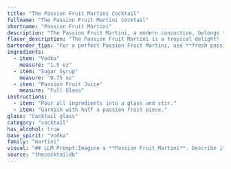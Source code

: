 ```yaml
---
title: "The Passion Fruit Martini Cocktail"
fullname: "The Passion Fruit Martini Cocktail"
shortname: "Passion Fruit Martini"
description: "The Passion Fruit Martini, a modern concoction, belongs to the **Martini family**. Its exact origin is debated, but likely emerged in the 1990s as a sweet and tropical twist on the classic Martini,  appealing to the growing popularity of fruity cocktails. "
flavor_description: "The Passion Fruit Martini is a tropical delight!  It bursts with the tangy sweetness of passion fruit, balanced by the smooth coolness of vodka.  The sugar syrup adds a touch of roundness, creating a harmonious blend of sweet, tart, and refreshing flavors. This martini is a delightful escape to a sunny beach, perfect for sipping on a warm evening. "
bartender_tips: "For a perfect Passion Fruit Martini, use **fresh passion fruit juice** for the best flavor.  **Shake hard** with ice to ensure a smooth, chilled texture. **Strain** the cocktail into a chilled martini glass for a polished presentation.  A **sugar rim** adds a touch of sweetness and visual appeal.  Experiment with **different vodkas** to find your favorite flavor profile. "
ingredients:
  - item: "Vodka"
    measure: "1.5 oz"
  - item: "Sugar Syrup"
    measure: "0.75 oz"
  - item: "Passion Fruit Juice"
    measure: "Full Glass"
instructions:
  - item: "Pour all ingredients into a glass and stir."
  - item: "Garnish with half a passion fruit piece."
glass: "Cocktail glass"
category: "cocktail"
has_alcohol: true
base_spirit: "vodka"
family: "martini"
visual: "## LLM Prompt:Imagine a **Passion Fruit Martini**. Describe its appearance in detail, focusing on:* **Color:** What is the dominant color of the cocktail? Does it have any hues or shades? How does the light reflect off it? * **Clarity:** Is it clear, cloudy, or layered? Are there any visible ingredients?* **Texture:** Is it smooth, creamy, or icy? Does it have any visible bubbles or foam? * **Garnish:**  What, if any, garnish is used? How does it complement the overall appearance?* **Glassware:**  What type of glass is used? How does the shape and material affect the visual appeal? **Bonus:** * **Describe the visual experience:** How does the cocktail appear when you first see it? What emotions or sensations does it evoke?* **Compare it to other objects:** What other colors, textures, or objects does it resemble? "
source: "thecocktaildb"
---
```


